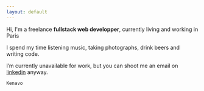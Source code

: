 ```yaml
---
layout: default
---
```


Hi, I'm a freelance **fullstack web developper**, currently living and working in Paris

I spend my time listening music, taking photographs, drink beers and writing code.

I’m currently unavailable for work, but you can shoot me an email on [linkedin](https://fr.linkedin.com/in/fabienlefrapper) anyway.

`Kenavo`


